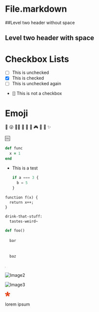 # File.markdown

##Level two header without space

## Level two header with space

# Checkbox Lists

- [ ] This is unchecked
- [X] This is checked
- [ ] This is unchecked again
- [] This is not a checkbox

# Emoji

:tada: :stuck_out_tongue_winking_eye: :dancing_women: :beers: :balloon: :microphone: :video_game: :rocket: :bridge_at_night: :sparkles:

:cool:

```ruby
def func
  x = 1
end
```

*   This is a test

    ```javascript
    if a === 3 {
      b = 5
    }
    ```

```
function f(x) {
  return x++;
}
```

```kombucha
drink-that-stuff:
  tastes-weird~
```

```python
def foo()

  bar


  baz
```

![Image1](image1.png)

![Image2](/tmp/image2.png)

![Image3](https://raw.githubusercontent.com/Galadirith/markdown-preview-plus/master/assets/hr.png)

![Image4](data:image/gif;base64,R0lGODlhEAAQAMQAAORHHOVSKudfOulrSOp3WOyDZu6QdvCchPGolfO0o/XBs/fNwfjZ0frl3/zy7////wAAAAAAAAAAAAAAAAAAAAAAAAAAAAAAAAAAAAAAAAAAAAAAAAAAAAAAAAAAAAAAACH5BAkAABAALAAAAAAQABAAAAVVICSOZGlCQAosJ6mu7fiyZeKqNKToQGDsM8hBADgUXoGAiqhSvp5QAnQKGIgUhwFUYLCVDFCrKUE1lBavAViFIDlTImbKC5Gm2hB0SlBCBMQiB0UjIQA7)

lorem
ipsum
